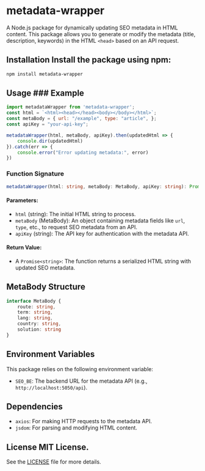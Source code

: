 # metadata-wrapper 
A Node.js package for dynamically updating SEO metadata in HTML content. This package allows you to generate or modify the metadata (title, description, keywords) in the HTML `<head>` based on an API request. 

## Installation Install the package using npm: 
```bash
npm install metadata-wrapper
``` 

## Usage ### Example 
```javascript
import metadataWrapper from 'metadata-wrapper';
const html = `<html><head></head><body></body></html>`;
const metaBody = { url: "/example", type: "article", };
const apiKey = "your-api-key";

metadataWrapper(html, metaBody, apiKey).then(updatedHtml => {
    console.dir(updatedHtml)
}).catch(err => {
    console.error("Error updating metadata:", error)
})
```

### Function Signature 
```typescript 
metadataWrapper(html: string, metaBody: MetaBody, apiKey: string): Promise<string> 
```

#### Parameters: 
- `html` (string): The initial HTML string to process. 
- `metaBody` (MetaBody): An object containing metadata fields like `url`, `type`, etc., to request SEO metadata from an API. 
- `apiKey` (string): The API key for authentication with the metadata API. 

#### Return Value: 
- A `Promise<string>`: The function returns a serialized HTML string with updated SEO metadata. 

## MetaBody Structure 
```typescript 
interface MetaBody {
    route: string,
    term: string,
    lang: string,
    country: string,
    solution: string
}
``` 

## Environment Variables 
This package relies on the following environment variable: 
- `SEO_BE`: The backend URL for the metadata API (e.g., `http://localhost:5050/api`). 
## Dependencies 
- `axios`: For making HTTP requests to the metadata API. 
- `jsdom`: For parsing and modifying HTML content. 

## License MIT License. 
See the [LICENSE](LICENSE) file for more details.